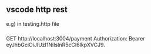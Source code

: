 ## vscode http rest 
e.g) in testing.http file
### 
GET http://localhost:3004/payment
Authorization: Bearer eyJhbGciOiJIUzI1NiIsInR5cCI6IkpXVCJ9.
